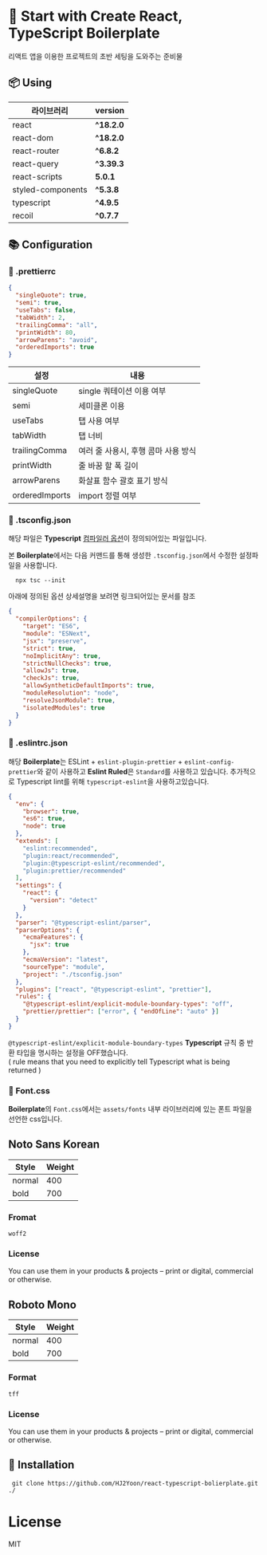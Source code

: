 # 📝 Start with Create React, TypeScript Boilerplate

리액트 앱을 이용한 프로젝트의 초반 세팅을 도와주는 준비물

## 📦 Using
|라이브러리|version|
|---|---|
|react|**^18.2.0**|
|react-dom|**^18.2.0**|
|react-router|**^6.8.2**|
|react-query|**^3.39.3**|
|react-scripts|**5.0.1**|
|styled-components|**^5.3.8**|
|typescript|**^4.9.5**|
|recoil|**^0.7.7**|

## 📚 Configuration

### 📕 .prettierrc

```json
{
  "singleQuote": true, 
  "semi": true,
  "useTabs": false,
  "tabWidth": 2,
  "trailingComma": "all",
  "printWidth": 80,
  "arrowParens": "avoid",
  "orderedImports": true
}
```

|설정|내용|
|---|---|
|singleQuote|single 쿼테이션 이용 여부|
|semi|세미클론 이용|
|useTabs|탭 사용 여부|
|tabWidth|탭 너비|
|trailingComma|여러 줄 사용시, 후행 콤마 사용 방식|
|printWidth|줄 바꿈 할 폭 길이|
|arrowParens|화살표 함수 괄호 표기 방식|
|orderedImports|import 정렬 여부|

### 📙 .tsconfig.json

해당 파일은 **Typescript** [컴파일러 옵션](https://typescript-kr.github.io/pages/compiler-options.html)이 정의되어있는 파일입니다.

본 **Boilerplate**에서는 다음 커맨드를 통해 생성한 `.tsconfig.json`에서 수정한 설정파일을 사용합니다.
```
  npx tsc --init
```

아래에 정의된 옵션 상세설명을 보려면 링크되어있는 문서를 참조

```json
{
  "compilerOptions": {
    "target": "ES6",
    "module": "ESNext", 
    "jsx": "preserve", 
    "strict": true, 
    "noImplicitAny": true, 
    "strictNullChecks": true, 
    "allowJs": true, 
    "checkJs": true,
    "allowSyntheticDefaultImports": true,
    "moduleResolution": "node",
    "resolveJsonModule": true,
    "isolatedModules": true
  }
}
```

### 📒 .eslintrc.json 

해당 **Boilerplate**는 ESLint + `eslint-plugin-prettier` + `eslint-config-prettier`와 같이 사용하고
**Eslint Ruled**은 `Standard`를 사용하고 있습니다.
추가적으로 Typescript lint를 위해 `typescript-eslint`을 사용하고있습니다.

```json
{
  "env": {
    "browser": true,
    "es6": true,
    "node": true
  },
  "extends": [
    "eslint:recommended",
    "plugin:react/recommended",
    "plugin:@typescript-eslint/recommended",
    "plugin:prettier/recommended"
  ],
  "settings": {
    "react": {
      "version": "detect"
    }
  },
  "parser": "@typescript-eslint/parser",
  "parserOptions": {
    "ecmaFeatures": {
      "jsx": true
    },
    "ecmaVersion": "latest",
    "sourceType": "module",
    "project": "./tsconfig.json"
  },
  "plugins": ["react", "@typescript-eslint", "prettier"],
  "rules": {
    "@typescript-eslint/explicit-module-boundary-types": "off",
    "prettier/prettier": ["error", { "endOfLine": "auto" }]
  }
}
```
`@typescript-eslint/explicit-module-boundary-types` **Typescript** 규칙 중 반환 타입을 명시하는 설정을 OFF했습니다.
<br>
( rule means that you need to explicitly tell Typescript what is being returned )

### 📗 Font.css

**Boilerplate**의 `Font.css`에서는 `assets/fonts` 내부 라이브러리에 있는 폰트 파일을 선언한 css입니다.

## Noto Sans Korean
|Style|Weight|
|-----|------|
|normal|400|
|bold|700|

### Fromat
`woff2`

### License
You can use them in your products & projects – print or digital, commercial or otherwise.

## Roboto Mono
|Style|Weight|
|-----|------|
|normal|400|
|bold|700|

### Format
`tff`

### License
You can use them in your products & projects – print or digital, commercial or otherwise.


## 🎁 Installation 

```
 git clone https://github.com/HJ2Yoon/react-typescript-bolierplate.git ./
```

# License

MIT
